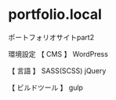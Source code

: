# portfolio.local
ポートフォリオサイトpart2

環境設定
【 CMS 】 
WordPress

【 言語 】
SASS(SCSS)
jQuery

【 ビルドツール 】
gulp

